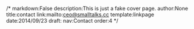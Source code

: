 /*
markdown:False
description:This is just a fake cover page.
author:None
title:contact
link:mailto:ceo@smalltalks.cc
template:linkpage
date:2014/09/23
draft:
nav:Contact
order:4
*/
 